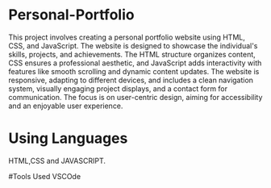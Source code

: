# Personal-Portfolio
This project involves creating a personal portfolio website using HTML, CSS, and JavaScript. The website is designed to showcase the individual's skills, projects, and achievements. The HTML structure organizes content, CSS ensures a professional aesthetic, and JavaScript adds interactivity with features like smooth scrolling and dynamic content updates. The website is responsive, adapting to different devices, and includes a clean navigation system, visually engaging project displays, and a contact form for communication. The focus is on user-centric design, aiming for accessibility and an enjoyable user experience.
# Using Languages
HTML,CSS and JAVASCRIPT.

#Tools Used
VSCOde



